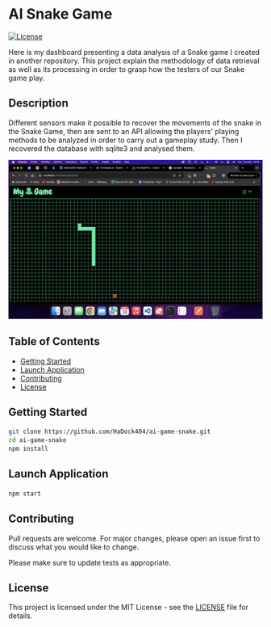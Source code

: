 # AI Snake Game

[![License](https://img.shields.io/badge/license-MIT-blue.svg)](LICENSE)

Here is my dashboard presenting a data analysis of a Snake game I created in another repository. This project explain the methodology of data retrieval as well as its processing in order to grasp how the testers of our Snake game play.  

## Description  

Different sensors make it possible to recover the movements of the snake in the Snake Game, then are sent to an API allowing the players' playing methods to be analyzed in order to carry out a gameplay study. Then I recovered the database with sqlite3 and analysed them.  

![Example](./documentation/Image1.png)

## Table of Contents

- [Getting Started](#Getting-Started)
- [Launch Application](#Launch-Application)
- [Contributing](#Contributing)
- [License](#License)  

## Getting Started    

```bash
git clone https://github.com/HaDock404/ai-game-snake.git
cd ai-game-snake
npm install
```  

## Launch Application    

```bash
npm start
```  

## Contributing

Pull requests are welcome. For major changes, please open an issue first
to discuss what you would like to change.

Please make sure to update tests as appropriate.

## License  

This project is licensed under the MIT License - see the [LICENSE](./LICENSE) file for details.
